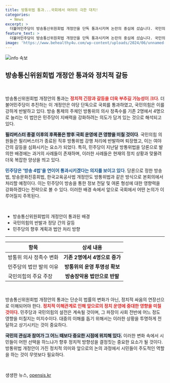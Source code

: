 ```yaml
---
title: 방통위법 통과...국회에서 여야의 극한 대치!
categories:
  - News
excerpt: >
  더불어민주당이 방송통신위원회법 개정안을 단독 통과시키며 논란의 중심에 섰습니다. 국민의힘은 강행 처리에 반발하며 퇴장, 앞으로의 방송 4법 논의에도 영향을 미칠 전망입니다. 이 법의 핵심은 방통위 의사 정족수를 늘려 대통령의 영향력을 차단하는 것입니다!
feature_text: >
  더불어민주당이 방송통신위원회법 개정안을 단독 통과시키며 논란의 중심에 섰습니다. 국민의힘은 강행 처리에 반발하며 퇴장, 앞으로의 방송 4법 논의에도 영향을 미칠 전망입니다. 이 법의 핵심은 방통위 의사 정족수를 늘려 대통령의 영향력을 차단하는 것입니다!
image: 'https://www.behealthy4u.com/wp-content/uploads/2024/06/unnamed-file.png'
---
```


<p><img src="https://www.behealthy4u.com/wp-content/uploads/2024/06/unnamed-file.png" alt="info 속보" /></p>

<h2 data-ke-size="size26">방송통신위원회법 개정안 통과와 정치적 갈등</h2>

<p data-ke-size="size16">&nbsp;</p>

<p>방송통신위원회법 개정안의 통과는 <b><span style="color: #ee2323;">정치적 긴장과 갈등을 더욱 부추길 가능성이 크다</span></b>. 더불어민주당이 추진하는 이 개정안은 야당 단독으로 국회를 통과하였고, 국민의힘은 이를 강하게 반발하고 있다. 방송 통제의 주체인 방통위의 의사 정족수를 기존 2명에서 4명으로 늘리는 이 법안은 민주당이 지배력을 강화하려는 의도가 담겨 있는 것으로 해석되고 있다. </p>

<p><b><span style="background-color: #21538527;">필리버스터 종결 이후의 후폭풍은 향후 국회 운영에 큰 영향을 미칠 것이다</span></b>. 국민의힘 의원들은 필리버스터가 종료된 직후 방통위법 강행 처리에 반발하며 퇴장했고, 이는 여야 간의 갈등을 심화시키는 요소가 되었다. 특히, 민주당이 지난달 방통위법을 당론으로 발의한 배경에는 과거의 사례들이 존재하며, 이러한 사례들은 현재의 정치 상황과 맞물려 더욱 복잡한 양상을 띄고 있다.</p>

<p><b><span style="color: #1a5490;">민주당은 '방송 4법'을 연이어 통과시키겠다는 의지를 보이고 있다</span></b>. 당론으로 정한 방송법, 방송문화진흥회법, 한국교육공사법 개정안도 방통위법과 같은 방식으로 본회의에서 처리할 예정이다. 이는 민주당이 방송을 통한 정보 전달 및 여론 형성에 대한 영향력을 강화하겠다는 전략으로 볼 수 있다. 이러한 배경 속에서 앞으로 국회에서 어떤 논의가 이루어질지 주목된다.</p>

<p data-ke-size="size16">&nbsp;</p>

<ul>
    <li>방송통신위원회법의 개정안이 통과된 배경</li>
    <li>국민의힘의 반발과 정당 간의 갈등</li>
    <li>민주당의 향후 계획과 법안 처리 방향</li>
</ul>

<hr />

<table style="width: 100%;">
    <thead>
        <tr>
            <th>항목</th>
            <th style="text-align: center;">상세 내용</th>
        </tr>
    </thead>
    <tbody>
        <tr>
            <td>방통위 의사 정족수 변화</td>
            <td style="text-align: center; height: 17px;"><b>기존 2명에서 4명으로 증가</b></td>
        </tr>
        <tr>
            <td>민주당의 법안 발의 이유</td>
            <td style="text-align: center; height: 17px;"><b>방통위의 운영 투명성 확보</b></td>
        </tr>
        <tr>
            <td>국민의힘의 주요 주장</td>
            <td style="text-align: center; height: 17px;"><b>방송장악용 법안으로 반발</b></td>
        </tr>
    </tbody>
</table>

<p data-ke-size="size16">&nbsp;</p>

<p>방송통신위원회법 개정안의 통과는 단순히 법률의 변화가 아닌, 정치적 싸움의 연장선으로 이해되어야 한다. <b><span style="color: #ee2323;">정치적 이해관계로 인해 앞으로의 정치 운영에 중대한 영향을 미칠 것이다.</span></b> 민주당과 국민의힘의 설전은 계속될 것이며, 그 파장이 사회 전반에 어느 정도 영향을 미칠지는 미지수이다. 대중의 이해를 돕기 위해서는 이러한 상황을 투명하게 전달하고 상기시키는 것이 중요하다. </p>

<p><b><span style="background-color: #21538527;">국민의 관심과 참여가 그 어느 때보다 중요한 시점에 위치해 있다.</span></b> 이러한 변화 속에서 시민들이 어떤 선택을 하느냐가 향후 정치적 방향성을 결정짓는 중요한 요소가 될 것이다. 방통위법 개정안이 가진 정치적 의미와 앞으로의 논의 과정에서 시민들이 주도적인 역할을 하는 것이 무엇보다 필요하다.</p>

<p data-ke-size="size16">&nbsp;</p>
생생한 뉴스, <a href="https://opensis.kr" rel="dofollow">opensis.kr</a>


